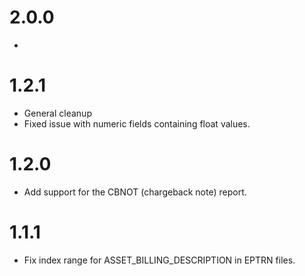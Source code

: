 # 2.0.0
*

# 1.2.1
* General cleanup
* Fixed issue with numeric fields containing float values.

# 1.2.0
* Add support for the CBNOT (chargeback note) report.

# 1.1.1
* Fix index range for ASSET_BILLING_DESCRIPTION in EPTRN files.
